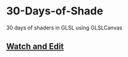 # 30-Days-of-Shade
30 days of shaders in GLSL using GLSLCanvas

## [Watch and Edit](https://willstall.github.io/30-days-of-shade/)
